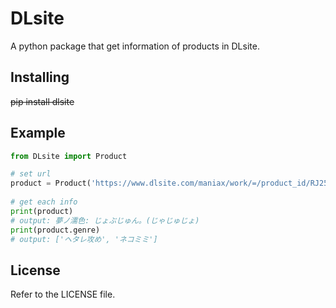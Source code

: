 DLsite
======

A python package that get information of products in DLsite.

Installing
----------
~~pip install dlsite~~

Example
-------
```python
from DLsite import Product

# set url
product = Product('https://www.dlsite.com/maniax/work/=/product_id/RJ252835.html')
 
# get each info
print(product)
# output: 夢ノ濡色: じょぶじゅん。(じゃじゅじょ)
print(product.genre)
# output: ['ヘタレ攻め', 'ネコミミ']
```

License
-------

Refer to the LICENSE file.
